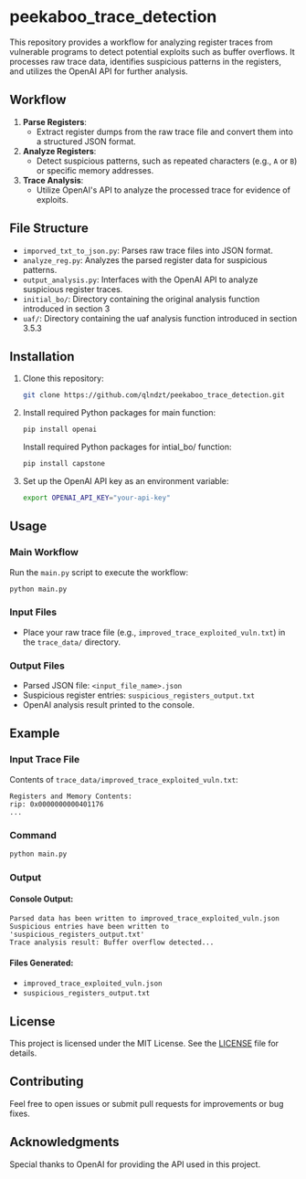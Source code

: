 # peekaboo_trace_detection

This repository provides a workflow for analyzing register traces from vulnerable programs to detect potential exploits such as buffer overflows. It processes raw trace data, identifies suspicious patterns in the registers, and utilizes the OpenAI API for further analysis.


## Workflow

1. **Parse Registers**:
   - Extract register dumps from the raw trace file and convert them into a structured JSON format.
2. **Analyze Registers**:
   - Detect suspicious patterns, such as repeated characters (e.g., `A` or `B`) or specific memory addresses.
3. **Trace Analysis**:
   - Utilize OpenAI's API to analyze the processed trace for evidence of exploits.

## File Structure

- `imporved_txt_to_json.py`: Parses raw trace files into JSON format.
- `analyze_reg.py`: Analyzes the parsed register data for suspicious patterns.
- `output_analysis.py`: Interfaces with the OpenAI API to analyze suspicious register traces.
- `initial_bo/`: Directory containing the original analysis function introduced in section ​​3
- `uaf/`: Directory containing the uaf analysis function introduced in section ​​3.5.3

## Installation

1. Clone this repository:
   ```bash
   git clone https://github.com/qlndzt/peekaboo_trace_detection.git
   ```
2. Install required Python packages for main function:
   ```bash
   pip install openai
   ```
   Install required Python packages for intial_bo/ function:
   ```bash
   pip install capstone
   ```
4. Set up the OpenAI API key as an environment variable:
   ```bash
   export OPENAI_API_KEY="your-api-key"
   ```

## Usage

### Main Workflow
Run the `main.py` script to execute the workflow:
```bash
python main.py
```

### Input Files
- Place your raw trace file (e.g., `improved_trace_exploited_vuln.txt`) in the `trace_data/` directory.

### Output Files
- Parsed JSON file: `<input_file_name>.json`
- Suspicious register entries: `suspicious_registers_output.txt`
- OpenAI analysis result printed to the console.

## Example

### Input Trace File
Contents of `trace_data/improved_trace_exploited_vuln.txt`:
```
Registers and Memory Contents:
rip: 0x0000000000401176
...
```

### Command
```bash
python main.py
```

### Output
#### Console Output:
```plaintext
Parsed data has been written to improved_trace_exploited_vuln.json
Suspicious entries have been written to 'suspicious_registers_output.txt'
Trace analysis result: Buffer overflow detected...
```

#### Files Generated:
- `improved_trace_exploited_vuln.json`
- `suspicious_registers_output.txt`

## License

This project is licensed under the MIT License. See the [LICENSE](LICENSE) file for details.

## Contributing

Feel free to open issues or submit pull requests for improvements or bug fixes.

## Acknowledgments

Special thanks to OpenAI for providing the API used in this project.
